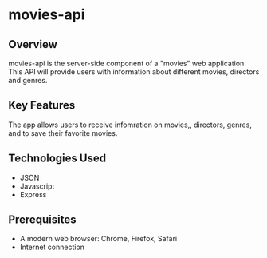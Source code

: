 # movies-api

## Overview

movies-api is the server-side component of a "movies" web application. This API will provide users with information about different movies, directors and genres.

## Key Features

The app allows users to receive infomration on movies,, directors, genres, and to save their favorite movies.

## Technologies Used
- JSON
- Javascript
- Express

## Prerequisites 
- A modern web browser: Chrome, Firefox, Safari
- Internet connection